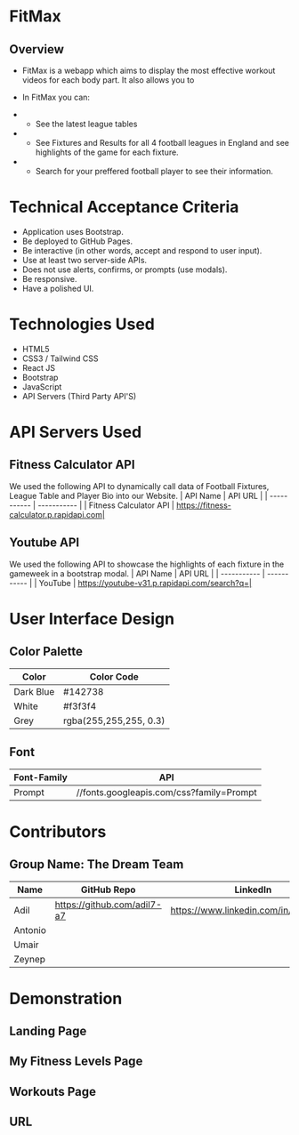 # FitMax
## Overview
* FitMax is a webapp which aims to display the most effective workout videos for each body part. It also allows you to

* In FitMax you can:
* * See the latest league tables
* * See Fixtures and Results for all 4 football leagues in England and see highlights of the game for each fixture.
* * Search for your preffered football player to see their information. 




# Technical Acceptance Criteria
* Application uses Bootstrap.
* Be deployed to GitHub Pages.
* Be interactive (in other words, accept and respond to user input).
* Use at least two server-side APIs.
* Does not use alerts, confirms, or prompts (use modals).
* Be responsive.
* Have a polished UI.

# Technologies Used
* HTML5
* CSS3 / Tailwind CSS
* React JS
* Bootstrap
* JavaScript 
* API Servers (Third Party API'S)

# API Servers Used
## Fitness Calculator API
We used the following API to dynamically call data of Football Fixtures, League Table and Player Bio into our Website.
| API Name    | API URL         |
| ----------- | -----------     |
|  Fitness Calculator API      | https://fitness-calculator.p.rapidapi.com|

## Youtube API
We used the following API to showcase the highlights of each fixture in the gameweek in a bootstrap modal.
| API Name    | API URL         |
| ----------- | -----------         |
| YouTube       | https://youtube-v31.p.rapidapi.com/search?q=|



# User Interface Design
## Color Palette
| Color       | Color Code          |
| ----------- | -----------         |
| Dark Blue       | #142738             |
| White       | #f3f3f4             |
| Grey        | rgba(255,255,255, 0.3)|

## Font 
| Font-Family    | API          |
| ----------- | -----------         |
| Prompt       | //fonts.googleapis.com/css?family=Prompt |


# Contributors
## Group Name: The Dream Team
| Name       | GitHub Repo          | LinkedIn                                       |
| ----------- | -----------         |----------------                                |
| Adil        | https://github.com/adil7-a7 | https://www.linkedin.com/in/adilseco2/ |
| Antonio     |                   |                                                   |
| Umair        |                    |                                                 |
| Zeynep        |                    |                                                 |


# Demonstration

## Landing Page


## My Fitness Levels Page 



## Workouts Page




## URL
